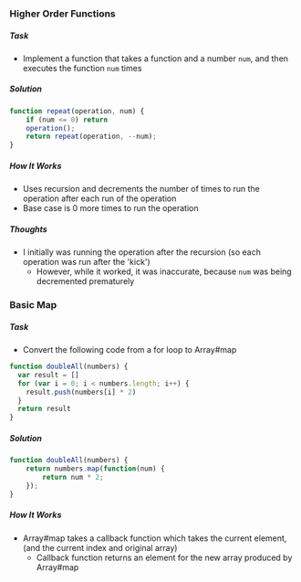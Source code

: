 ### Higher Order Functions
##### Task
  - Implement a function that takes a function and a number `num`, and then executes the function `num` times
##### Solution
```javascript
function repeat(operation, num) {
	if (num <= 0) return
	operation();
	return repeat(operation, --num);
}
```
##### How It Works
  - Uses recursion and decrements the number of times to run the operation after each run of the operation
  - Base case is 0 more times to run the operation
##### Thoughts
  - I initially was running the operation after the recursion (so each operation was run after the 'kick')
    - However, while it worked, it was inaccurate, because `num` was being decremented prematurely

### Basic Map
##### Task
  - Convert the following code from a for loop to Array#map
```javascript
function doubleAll(numbers) {
  var result = []
  for (var i = 0; i < numbers.length; i++) {
    result.push(numbers[i] * 2)
  }
  return result
}
```
##### Solution
```javascript
function doubleAll(numbers) {
	return numbers.map(function(num) {
		return num * 2;
	});
}
```
##### How It Works
  - Array#map takes a callback function which takes the current element, (and the current index and original array) 
    - Callback function returns an element for the new array produced by Array#map